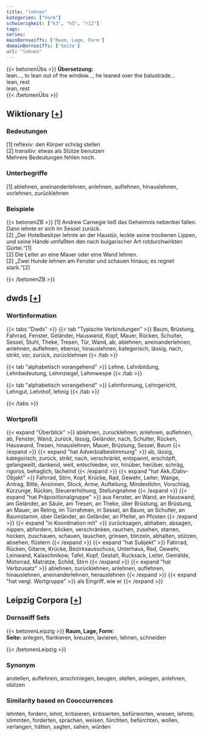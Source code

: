 ```yaml
---
title: "lehnen"
kategorien: ["Verb"]
schwierigkeit: ["k3", "h5", "r12"]
tags:
series:
mainDornseiffs: ['Raum, Lage, Form']
domainDornseiffs: ['Seite']
url: "lehnen"
---
```


{{< betonenÜbs >}}
**Übersetzung:**  
lean..., to lean out of the window..., he leaned over the balustrade...  
lean, rest  
lean, rest  
{{< /betonenÜbs >}}

## Wiktionary [[+](https://de.wiktionary.org/wiki/lehnen)]

### Bedeutungen
[1] reflexiv: den Körper schräg stellen  
[2] transitiv: etwas als Stütze benutzen  
Mehrere Bedeutungen fehlen noch.  

### Unterbegriffe
[1] ablehnen, aneinanderlehnen, anlehnen, auflehnen, hinauslehnen, vorlehnen, zurücklehnen  

### Beispiele
{{< betonenZB >}}
[1] Andrew Carnegie ließ das Geheimnis nebenbei fallen. Dann lehnte er sich im Sessel zurück.  
[2] „Der Hotelbesitzer lehnte an der Haustür, leckte seine trockenen Lippen, und seine Hände umfaßten den nach bulgarischer Art rotdurchwirkten Gürtel.“[1]  
[2] Die Leiter an eine Mauer oder eine Wand lehnen.  
[2] „Zwei Hunde lehnen am Fenster und schauen hinaus; es regnet stark.“[2]  

{{< /betonenZB >}}


## dwds [[+](https://www.dwds.de/wb/lehnen)]

### Wortinformation
{{< tabs "Dwds" >}}
{{< tab "Typische Verbindungen" >}}
Baum, Brüstung, Fahrrad, Fenster, Geländer, Hauswand, Kopf, Mauer, Rücken, Schulter, Sessel, Stuhl, Theke, Tresen, Tür, Wand, ab, ablehnen, aneinanderlehnen, anlehnen, auflehnen, ebenso, hinauslehnen, kategorisch, lässig, nach, strikt, vor, zurück, zurücklehnen
{{< /tab >}}

{{< tab "alphabetisch vorangehend" >}}
Lehne, Lehnbildung, Lehnbedeutung, Lehmziegel, Lehmwespe
{{< /tab >}}

{{< tab "alphabetisch vorangehend" >}}
Lehnformung, Lehngericht, Lehngut, Lehnhof, lehnig
{{< /tab >}}

{{< /tabs >}}

### Wortprofil
{{< expand "Überblick" >}} ablehnen, zurücklehnen, anlehnen, auflehnen, ab, Fenster, Wand, zurück, lässig, Geländer, nach, Schulter, Rücken, Hauswand, Tresen, hinauslehnen, Mauer, Brüstung, Sessel, Baum {{< /expand >}}
{{< expand "hat Adverbialbestimmung" >}} ab, lässig, kategorisch, zurück, strikt, nach, verschränkt, entspannt, erschöpft, gelangweilt, dankend, weit, entschieden, vor, hinüber, herüber, schräg, rigoros, behaglich, lächelnd {{< /expand >}}
{{< expand "hat Akk./Dativ-Objekt" >}} Fahrrad, Stirn, Kopf, Krücke, Rad, Gewehr, Leiter, Wange, Antrag, Bitte, Ansinnen, Stock, Arme, Aufteilung, Mindestlohn, Vorschlag, Kürzunge, Rücken, Steuererhöhung, Stellungnahme {{< /expand >}}
{{< expand "hat Präpositionalgruppe" >}} aus Fenster, an Wand, an Hauswand, am Geländer, an Säule, am Tresen, an Theke, über Brüstung, an Brüstung, an Mauer, an Reling, im Türrahmen, in Sessel, an Baum, an Schulter, an Baumstamm, über Geländer, an Geländer, an Pfeiler, an Pfosten {{< /expand >}}
{{< expand "in Koordination mit" >}} zurücksagen, abhaben, absagen, nippen, abfordern, blicken, verschränken, rauchen, zusehen, starren, hocken, zuschauen, schauen, lauschen, grinsen, blinzeln, abhalten, stützen, absehen, flüstern {{< /expand >}}
{{< expand "hat Subjekt" >}} Fahrrad, Rücken, Gitarre, Krücke, Bezirksausschuss, Unterhaus, Rad, Gewehr, Leinwand, Kalaschnikow, Tafel, Kopf, Gestalt, Rucksack, Leiter, Gemälde, Motorrad, Matratze, Schild, Stirn {{< /expand >}}
{{< expand "hat Verbzusatz" >}} ablehnen, zurücklehnen, anlehnen, auflehnen, hinauslehnen, aneinanderlehnen, herauslehnen {{< /expand >}}
{{< expand "hat vergl. Wortgruppe" >}} als Eingriff, wie er {{< /expand >}}

## Leipzig Corpora [[+](https://corpora.uni-leipzig.de/en/res?word=lehnen&corpusId=deu_newscrawl-public_2018)]

### Dornseiff Sets
{{< betonenLeipzig >}}
**Raum, Lage, Form:**  
**Seite:** anlegen, flankieren, kreuzen, lavieren, lehnen, schneiden  

{{< /betonenLeipzig >}}

### Synonym
anstellen, auflehnen, anschmiegen, beugen, stellen, anlegen, anlehnen, stützen


### Similarity based on Cooccurrences
lehnten, fordern, lehnt, kritisieren, kritisierten, befürworten, wiesen, lehnte, stimmten, forderten, sprachen, weisen, fürchten, befürchten, wollen, verlangen, hätten, sagten, sahen, würden


